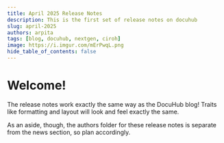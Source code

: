 ```yaml
---
title: April 2025 Release Notes
description: This is the first set of release notes on docuhub
slug: april-2025
authors: arpita
tags: [blog, docuhub, nextgen, ciroh]
image: https://i.imgur.com/mErPwqL.png
hide_table_of_contents: false
---
```


# Welcome!

The release notes work exactly the same way as the DocuHub blog! Traits like formatting and layout will look and feel exactly the same.

As an aside, though, the authors folder for these release notes is separate from the news section, so plan accordingly.

<!-- truncate -->